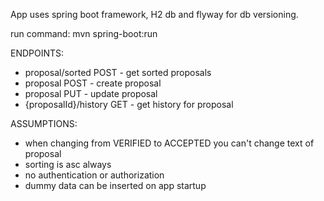 App uses spring boot framework, H2 db and flyway for db versioning.

run command:  mvn spring-boot:run

ENDPOINTS:
- proposal/sorted POST - get sorted proposals
- proposal POST - create proposal
- proposal PUT - update proposal
- {proposalId}/history GET - get history for proposal

ASSUMPTIONS:
- when changing from VERIFIED to ACCEPTED you can't change text of proposal
- sorting is asc always
- no authentication or authorization
- dummy data can be inserted on app startup